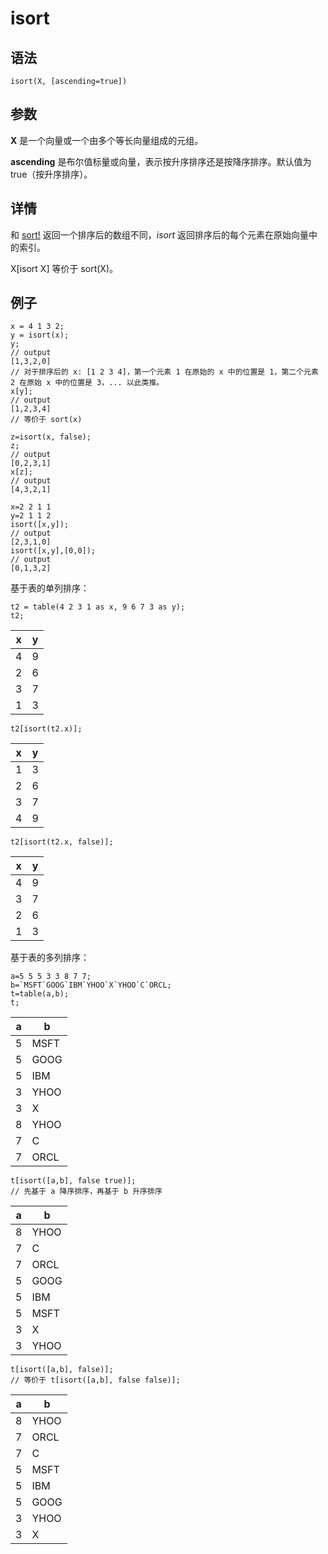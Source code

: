 # isort

## 语法

`isort(X, [ascending=true])`

## 参数

**X** 是一个向量或一个由多个等长向量组成的元组。

**ascending** 是布尔值标量或向量，表示按升序排序还是按降序排序。默认值为 true（按升序排序）。

## 详情

和 [sort!](../s/sort_.md) 返回一个排序后的数组不同，*isort*
返回排序后的每个元素在原始向量中的索引。

X[isort X] 等价于 sort(X)。

## 例子

```
x = 4 1 3 2;
y = isort(x);
y;
// output
[1,3,2,0]
// 对于排序后的 x: [1 2 3 4]，第一个元素 1 在原始的 x 中的位置是 1，第二个元素 2 在原始 x 中的位置是 3，... 以此类推。
x[y];
// output
[1,2,3,4]
// 等价于 sort(x)

z=isort(x, false);
z;
// output
[0,2,3,1]
x[z];
// output
[4,3,2,1]

x=2 2 1 1
y=2 1 1 2
isort([x,y]);
// output
[2,3,1,0]
isort([x,y],[0,0]);
// output
[0,1,3,2]
```

基于表的单列排序：

```
t2 = table(4 2 3 1 as x, 9 6 7 3 as y);
t2;
```

| x | y |
| --- | --- |
| 4 | 9 |
| 2 | 6 |
| 3 | 7 |
| 1 | 3 |

```
t2[isort(t2.x)];
```

| x | y |
| --- | --- |
| 1 | 3 |
| 2 | 6 |
| 3 | 7 |
| 4 | 9 |

```
t2[isort(t2.x, false)];
```

| x | y |
| --- | --- |
| 4 | 9 |
| 3 | 7 |
| 2 | 6 |
| 1 | 3 |

基于表的多列排序：

```
a=5 5 5 3 3 8 7 7;
b=`MSFT`GOOG`IBM`YHOO`X`YHOO`C`ORCL;
t=table(a,b);
t;
```

| a | b |
| --- | --- |
| 5 | MSFT |
| 5 | GOOG |
| 5 | IBM |
| 3 | YHOO |
| 3 | X |
| 8 | YHOO |
| 7 | C |
| 7 | ORCL |

```
t[isort([a,b], false true)];
// 先基于 a 降序排序，再基于 b 升序排序
```

| a | b |
| --- | --- |
| 8 | YHOO |
| 7 | C |
| 7 | ORCL |
| 5 | GOOG |
| 5 | IBM |
| 5 | MSFT |
| 3 | X |
| 3 | YHOO |

```
t[isort([a,b], false)];
// 等价于 t[isort([a,b], false false)];
```

| a | b |
| --- | --- |
| 8 | YHOO |
| 7 | ORCL |
| 7 | C |
| 5 | MSFT |
| 5 | IBM |
| 5 | GOOG |
| 3 | YHOO |
| 3 | X |

